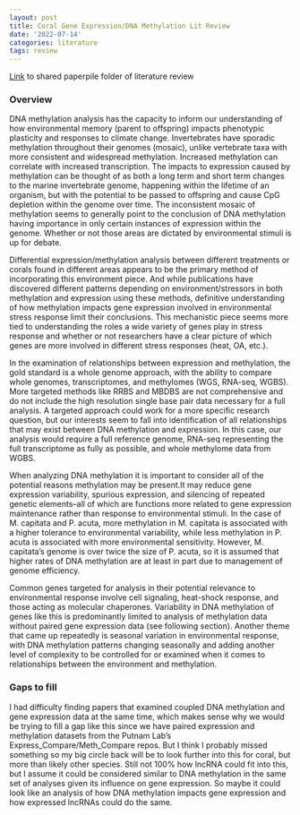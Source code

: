 ```yaml
---
layout: post
title: Coral Gene Expression/DNA Methylation Lit Review
date: '2022-07-14'
categories: literature
tags: review
---
```


[Link](https://paperpile.com/shared/WjKdn6) to shared paperpile folder of literature review

### Overview

DNA methylation analysis has the capacity to inform our understanding of how environmental memory (parent to offspring) impacts phenotypic plasticity and responses to climate change. Invertebrates have sporadic methylation throughout their genomes (mosaic), unlike vertebrate taxa with more consistent and widespread methylation. Increased methylation can correlate with increased transcription. The impacts to expression caused by methylation can be thought of as both a long term and short term changes to the marine invertebrate genome, happening within the lifetime of an organism, but with the potential to be passed to offspring and cause CpG depletion within the genome over time. The inconsistent mosaic of methylation seems to generally point to the conclusion of DNA methylation having importance in only certain instances of expression within the genome. Whether or not those areas are dictated by environmental stimuli is up for debate. 

Differential expression/methylation analysis between different treatments or corals found in different areas appears to be the primary method of incorporating this environment piece. And while publications have discovered different patterns depending on environment/stressors in both methylation and expression using these methods, definitive understanding of how methylation impacts gene expression involved in environmental stress response limit their conclusions. This mechanistic piece seems more tied to understanding the roles a wide variety of genes play in stress response and whether or not researchers have a clear picture of which genes are more involved in different stress responses (heat, OA, etc.).

In the examination of relationships between expression and methylation, the gold standard is a whole genome approach, with the ability to compare whole genomes, transcriptomes, and methylomes (WGS, RNA-seq, WGBS). More targeted methods like RRBS and MBDBS are not comprehensive and do not include the high resolution single base pair data necessary for a full analysis. A targeted approach could work for a more specific research question, but our interests seem to fall into identification of all relationships that may exist between DNA methylation and expression. In this case, our analysis would require a full reference genome, RNA-seq representing the full transcriptome as fully as possible, and whole methylome data from WGBS.

When analyzing DNA methylation it is important to consider all of the potential reasons methylation may be present.It may reduce gene expression variability, spurious  expression, and silencing  of  repeated  genetic  elements–all of which are functions more related to gene expression maintenance rather than response to environmental stimuli. In the case of M. capitata and P. acuta, more methylation in M. capitata is associated with a higher tolerance to environmental variability, while less methylation in P. acuta is associated with more environmental sensitivity. However, M. capitata’s genome is over twice the size of P. acuta, so it is assumed that higher rates of DNA methylation are at least in part due to management of genome efficiency.

Common genes targeted for analysis in their potential relevance to environmental response involve cell signaling, heat-shock response, and those acting as molecular chaperones. Variability in DNA methylation of genes like this is predominantly limited to analysis of methylation data without paired gene expression data (see following section). Another theme that came up repeatedly is seasonal variation in environmental response, with DNA methylation patterns changing seasonally and adding another level of complexity to be controlled for or examined when it comes to relationships between the environment and methylation.

### Gaps to fill

I had difficulty finding papers that examined coupled DNA methylation and gene expression data at the same time, which makes sense why we would be trying to fill a gap like this since we have paired expression and methylation datasets from the Putnam Lab’s Express_Compare/Meth_Compare repos. But I think I probably missed something so my big circle back will be to look further into this for coral, but more than likely other species. Still not 100% how lncRNA could fit into this, but I assume it could be considered similar to DNA methylation in the same set of analyses given its influence on gene expression. So maybe it could look like an analysis of how DNA methylation impacts gene expression and how expressed lncRNAs could do the same. 
